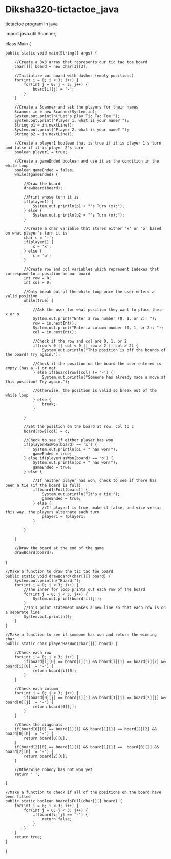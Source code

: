 # Diksha320-tictactoe_java
tictactoe program in java


import java.util.Scanner;

class Main {
	  
	public static void main(String[] args) {
		
		//Create a 3x3 array that represents our tic tac toe board
		char[][] board = new char[3][3];
		
		//Initialize our board with dashes (empty positions)
		for(int i = 0; i < 3; i++) {
			for(int j = 0; j < 3; j++) {
				board[i][j] = '-';
			}
		}

		//Create a Scanner and ask the players for their names
		Scanner in = new Scanner(System.in);
		System.out.println("Let's play Tic Tac Toe!");
		System.out.print("Player 1, what is your name? ");
		String p1 = in.nextLine();
		System.out.print("Player 2, what is your name? ");
		String p2 = in.nextLine();

		//Create a player1 boolean that is true if it is player 1's turn and false if it is player 2's turn
		boolean player1 = true;

		//Create a gameEnded boolean and use it as the condition in the while loop
		boolean gameEnded = false;
		while(!gameEnded) {

			//Draw the board
			drawBoard(board);

			//Print whose turn it is
			if(player1) {
				System.out.println(p1 + "'s Turn (x):");
			} else {
				System.out.println(p2 + "'s Turn (o):");
			}

			//Create a char variable that stores either 'x' or 'o' based on what player's turn it is
			char c = '-';
			if(player1) {
				c = 'x';
			} else {
				c = 'o';
			}

			//Create row and col variables which represent indexes that correspond to a position on our board
			int row = 0;
			int col = 0;

			//Only break out of the while loop once the user enters a valid position
			while(true) {
				
				//Ask the user for what position they want to place their x or o
				System.out.print("Enter a row number (0, 1, or 2): ");
				row = in.nextInt();
				System.out.print("Enter a column number (0, 1, or 2): ");
				col = in.nextInt();

				//Check if the row and col are 0, 1, or 2
				if(row < 0 || col < 0 || row > 2 || col > 2) {
					System.out.println("This position is off the bounds of the board! Try again.");
				
				//Check if the position on the board the user entered is empty (has a -) or not
				} else if(board[row][col] != '-') {
					System.out.println("Someone has already made a move at this position! Try again.");
				
				//Otherwise, the position is valid so break out of the while loop
				} else {
					break;
				}
			
			}

			//Set the position on the board at row, col to c
			board[row][col] = c;

			//Check to see if either player has won
			if(playerHasWon(board) == 'x') {
				System.out.println(p1 + " has won!");
				gameEnded = true;
			} else if(playerHasWon(board) == 'o') {
				System.out.println(p2 + " has won!");
				gameEnded = true;
			} else {

				//If neither player has won, check to see if there has been a tie (if the board is full)
				if(boardIsFull(board)) {
					System.out.println("It's a tie!");
					gameEnded = true;
				} else {
					//If player1 is true, make it false, and vice versa; this way, the players alternate each turn
					player1 = !player1;
				}

			}

		}
		
		//Draw the board at the end of the game
		drawBoard(board);

  }

	//Make a function to draw the tic tac toe board
	public static void drawBoard(char[][] board) {
		System.out.println("Board:");
		for(int i = 0; i < 3; i++) {
			//The inner for loop prints out each row of the board
			for(int j = 0; j < 3; j++) {
				System.out.print(board[i][j]);
			}
			//This print statement makes a new line so that each row is on a separate line
			System.out.println();
		}
	}

	//Make a function to see if someone has won and return the winning char
	public static char playerHasWon(char[][] board) {
		
		//Check each row
		for(int i = 0; i < 3; i++) {
			if(board[i][0] == board[i][1] && board[i][1] == board[i][2] && board[i][0] != '-') {
				return board[i][0];
			}
		}

		//Check each column
		for(int j = 0; j < 3; j++) {
			if(board[0][j] == board[1][j] && board[1][j] == board[2][j] && board[0][j] != '-') {
				return board[0][j];
			}
		}

		//Check the diagonals
		if(board[0][0] == board[1][1] && board[1][1] == board[2][2] && board[0][0] != '-') {
			return board[0][0];
		}
		if(board[2][0] == board[1][1] && board[1][1] ==  board[0][2] && board[2][0] != '-') {
			return board[2][0];
		}

		//Otherwise nobody has not won yet
		return ' ';

	}

	//Make a function to check if all of the positions on the board have been filled
	public static boolean boardIsFull(char[][] board) {
		for(int i = 0; i < 3; i++) {
			for(int j = 0; j < 3; j++) {
				if(board[i][j] == '-') {
					return false;
				}
			}
		}
		return true;
	}
}
